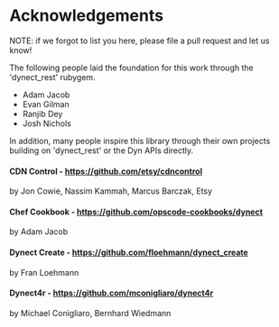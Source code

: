 # Acknowledgements

NOTE: if we forgot to list you here, please file a pull
request and let us know!

The following people laid the foundation for this work
through the 'dynect_rest' rubygem.

* Adam Jacob
* Evan Gilman
* Ranjib Dey
* Josh Nichols

In addition, many people inspire this library through
their own projects building on 'dynect_rest' or the
Dyn APIs directly.

#### CDN Control - https://github.com/etsy/cdncontrol
by Jon Cowie, Nassim Kammah, Marcus Barczak, Etsy

#### Chef Cookbook - https://github.com/opscode-cookbooks/dynect
by Adam Jacob

#### Dynect Create - https://github.com/floehmann/dynect_create
by Fran Loehmann

#### Dynect4r - https://github.com/mconigliaro/dynect4r
by Michael Conigliaro, Bernhard Wiedmann
